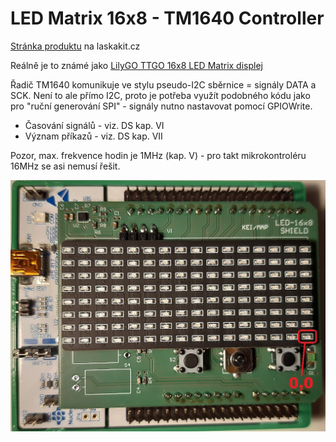 # LED Matrix 16x8 - TM1640 Controller

[Stránka produktu](https://www.laskakit.cz/lilygo-ttgo-led-matrix-displej/) na laskakit.cz

Reálně je to známé jako [LilyGO TTGO 16x8 LED Matrix displej](http://www.lilygo.cn/prod_view.aspx?TypeId=50033&Id=1176)

Řadič TM1640 komunikuje ve stylu pseudo-I2C sběrnice = signály DATA a SCK. Není to ale přímo I2C, proto je potřeba využít podobného kódu jako pro "ruční generování SPI" - signály nutno nastavovat pomocí GPIOWrite.

* Časování signálů - viz. DS kap. VI
* Význam příkazů - viz. DS kap. VII

Pozor, max. frekvence hodin je 1MHz (kap. V) - pro takt mikrokontroléru 16MHz se asi nemusí řešit.

![Pohled na shield s vyznačením 0,0](./LED-16x8%20SHIELD.jpg)
